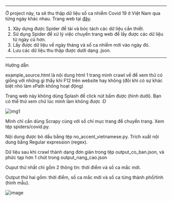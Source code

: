 ***

Ở project này, ta sẽ thu thập dữ liệu số ca nhiễm Covid 19 ở Việt Nam qua từng ngày khác nhau. Trang web tại [đây](https://web.archive.org/web/20210907023426/https://ncov.moh.gov.vn/vi/web/guest/dong-thoi-gian).

1. Xây dựng được Spider để tải và bóc tách các dữ liệu cần thiết.
2. Sử dụng Spider để xử lý việc chuyển trang web để lấy được các dữ liệu từ ngày cũ hơn.
3. Lấy được dữ liệu về ngày tháng và số ca nhiễm mới vào ngày đó.
4. Lưu các dữ liệu thu thập được dưới dạng .json.

***

Hướng dẫn

example_source.html là nội dung html 1 trang mình crawl về để xem thử có giống với những gì thấy khi F12 trên website hay không (đôi khi có sự khác biệt nhỏ làm xPath không hoạt động)

Trang web này không dùng Splash để click nút bấm được (hình dưới). Bạn có thể thử xem chứ lúc mình làm không được :D  

![img1](https://user-images.githubusercontent.com/105615288/169562908-696d7dcc-4dca-44a2-90f7-5af00a2ac220.png)


Mình chỉ cần dùng Scrapy cùng với số chỉ mục trang để chuyển trang. Xem tệp spiders/covid.py.

Nội dung được bỏ dấu bằng tệp no_accent_vietnamese.py. Trích xuất nội dung bằng Regular expression (regex).

Dữ liệu sau khi crawl thành dạng đơn giản trong tệp output_co_ban.json, và phức tạp hơn 1 chút trong output_nang_cao.json

Ouput thứ nhất chỉ gồm 2 thông tin: thời điểm và số ca mắc mới.

Output thứ hai gồm: thời điểm, số ca mắc mới và số ca từng thành phố/tỉnh (hình mẫu).

![image](https://user-images.githubusercontent.com/105615288/169566116-a4f9ae7b-8465-4585-80a6-9df7c49c3033.png)
